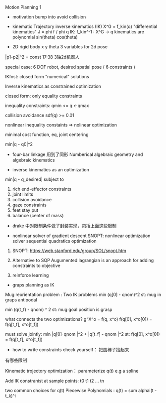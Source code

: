 Motion Planning 1

- motivation
bump into
avoid collision

- kinematic Trajectory
inverse kinematics (IK)
X^G = f_kin(q)
"differential kinematics"  J = phi f / phi q
IK: f_kin^-1 : X^G -> q
kinematics are polynomial 
sin(theta) cos(theta)

- 2D rigid body
x y theta 3 variables for 2d pose

|p1-p2|^2 = const
17:38 3轴2d机器人

special case: 6 DOF robot, desired spatial pose ( 6 constraints )

IKfost: closed form "numerical" solutions

Inverse kinematics as constrained optimization

closed form: only equality constraints

inequality constraints: qmin <= q <-qmax

collision avoidance sdf(q) >= 0.01

nonlinear inequality constaints => nolinear optimization

minimal cost function, eq, joint centering

min|q - q0|^2

- four-bar linkage
用到了同形 Numberical algebraic geometry and algebraic kinematics

- inverse kinematics as an optimization 

min|q - q_desired|
subject to 
1. rich end-effector constraints
2. joint limits
3. collision avoidance 
4. gaze constraints 
5. feet stay put 
6. balance (center of mass)

- drake 中对限制条件做了封装实现，包括上面这些限制

- nonlinear solver of gradient descent
SNOPT: nonlinear optimization solver
sequential quadratics optimization

1. SNOPT: https://web.stanford.edu/group/SOL/snopt.htm

2. Alternative to SQP
Augumented lagrangian is an approach for adding constraints to objective

3. reinforce learning

- graps planning as IK

Mug reorientation problem : Two IK problems 
min (q[0] - qnom)^2
st: mug in graps antipodal

min (q(t_f) - qnom) ^ 2
st: mug goal position is grasp

what connects the two optimizations?
g^X^o = f(q, x^o) 
f(q[0], x^o[0]) = f(q[t_f], x^o[t_f])

must solve jointly:
min |q[0]-qnom |^2 + |q[t_f] - qnom |^2
st: f(q[0], x^o[0]) = f(q[t_f], x^o[t_f])

- how to write constraints 
check yourself：
把圆棒子捡起来

有哪些限制

Kinematic trojectory optimization：
parameterize q(t) e.g a spline

Add IK constranist at sample points:
t0 t1 t2 ... tn

two common choices for q(t)
Piecewise Polynomials : q(t) = sum alphai(t -t_k)^i




